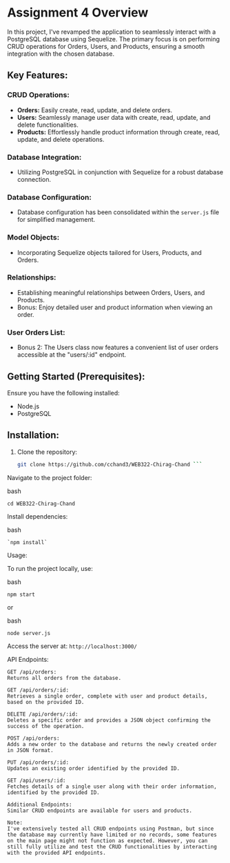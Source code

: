 # Assignment 4 Overview

In this project, I've revamped the application to seamlessly interact with a PostgreSQL database using Sequelize. The primary focus is on performing CRUD operations for Orders, Users, and Products, ensuring a smooth integration with the chosen database.

## Key Features:

### CRUD Operations:
- **Orders:** Easily create, read, update, and delete orders.
- **Users:** Seamlessly manage user data with create, read, update, and delete functionalities.
- **Products:** Effortlessly handle product information through create, read, update, and delete operations.

### Database Integration:
- Utilizing PostgreSQL in conjunction with Sequelize for a robust database connection.

### Database Configuration:
- Database configuration has been consolidated within the `server.js` file for simplified management.

### Model Objects:
- Incorporating Sequelize objects tailored for Users, Products, and Orders.

### Relationships:
- Establishing meaningful relationships between Orders, Users, and Products.
- Bonus: Enjoy detailed user and product information when viewing an order.

### User Orders List:
- Bonus 2: The Users class now features a convenient list of user orders accessible at the "users/:id" endpoint.

## Getting Started (Prerequisites):

Ensure you have the following installed:

- Node.js
- PostgreSQL

## Installation:

1. Clone the repository:
   ```bash
   git clone https://github.com/cchand3/WEB322-Chirag-Chand ```
   
Navigate to the project folder:

bash

`cd WEB322-Chirag-Chand`

Install dependencies:

bash

    `npm install`

Usage:

To run the project locally, use:

bash

`npm start`

or

bash

`node server.js`

Access the server at: `http://localhost:3000/`

API Endpoints:

    GET /api/orders:
    Returns all orders from the database.

    GET /api/orders/:id:
    Retrieves a single order, complete with user and product details, based on the provided ID.

    DELETE /api/orders/:id:
    Deletes a specific order and provides a JSON object confirming the success of the operation.

    POST /api/orders:
    Adds a new order to the database and returns the newly created order in JSON format.

    PUT /api/orders/:id:
    Updates an existing order identified by the provided ID.

    GET /api/users/:id:
    Fetches details of a single user along with their order information, identified by the provided ID.

    Additional Endpoints:
    Similar CRUD endpoints are available for users and products.

    Note:
    I've extensively tested all CRUD endpoints using Postman, but since the database may currently have limited or no records, some features on the main page might not function as expected. However, you can still fully utilize and test the CRUD functionalities by interacting with the provided API endpoints.
